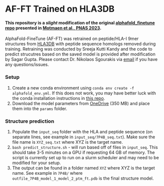 # AF-FT Trained on HLA3DB

#### This repository is a _slight_ modification of the original [alphafold_finetune repo](https://github.com/phbradley/alphafold_finetune) presented in [Motmaen et al., PNAS 2023](https://doi.org/10.1073/pnas.2216697120). 

AlphaFold-FineTune (AF-FT) was retrained on peptide/HLA-I 9mer structures from [HLA3DB](https://hla3db.research.chop.edu/) with peptide sequence homologs removed during training. Retraining was conducted by Sreeja Kutti Kandy and the code to predict strucutres based on the saved model is provided after modification by Sagar Gupta. Please contact Dr. Nikolaos Sgourakis via [email](mailto:sgourakisn@chop.edu) if you have any questions/issues.

### Setup
1. Create a new conda environment using `conda env create -f alphafold_env.yml`. If this does not work, you may have better luck with the conda installation instructions in [this repo](https://github.com/kalininalab/alphafold_non_docker).
2. Download the model parameters from [OneDrive](https://1drv.ms/u/s!AiO4ndFz-lft5FTz1SKFgfI-f4Cx?e=BPt1QX) (350 MB) and place them into the `params` folder.

### Structure prediction

1. Populate the `input_seq` folder with the HLA and peptide sequence (on separate lines, see example in `input_seq/7P4B_seq.txt`). Make sure the file name is `XYZ_seq.txt` where XYZ is the target name.
2. `bash predict_structure.sh` - will run based off of files in `input_seq`. This should take 3-5 minutes on a GPU if requesting 64 GB of memory. The script is currently set up to run on a slurm scheduler and may need to be modified for your setup.
3. The output can be found in a folder named `XYZ` where XYZ is the target name. See example in `7P4B/` where `outfile_7P4B_model_1_model_2_ptm_ft.pdb` is the final structure model.
